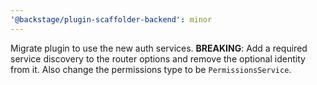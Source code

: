 ```yaml
---
'@backstage/plugin-scaffolder-backend': minor
---
```


Migrate plugin to use the new auth services.
**BREAKING**: Add a required service discovery to the router options and remove the optional identity from it. Also change the permissions type to be `PermissionsService`.
